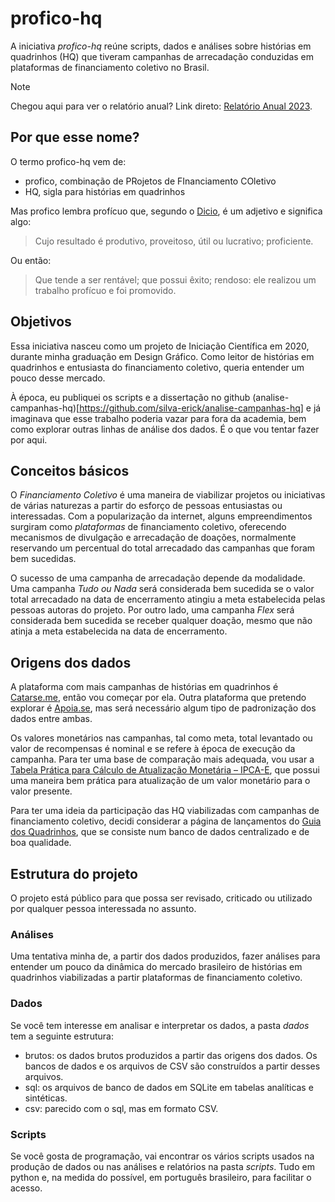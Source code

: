 # profico-hq

A iniciativa *profico-hq* reúne scripts, dados e análises sobre histórias em quadrinhos (HQ)
que tiveram campanhas de arrecadação conduzidas em plataformas de financiamento coletivo
no Brasil.

>[!NOTE]
>Chegou aqui para ver o relatório anual? Link direto: [Relatório Anual 2023](./analises/README.md).

## Por que esse nome?

O termo profico-hq vem de:
- profico, combinação de PRojetos de FInanciamento COletivo
- HQ, sigla para histórias em quadrinhos

Mas profico lembra profícuo que, segundo o [Dicio](https://www.dicio.com.br/proficuo/), 
é um adjetivo e significa algo:

> Cujo resultado é produtivo, proveitoso, útil ou lucrativo; proficiente.

Ou então:

> Que tende a ser rentável; que possui êxito; rendoso: ele realizou um trabalho profícuo e foi promovido.

## Objetivos

Essa iniciativa nasceu como um projeto de Iniciação Científica em 2020, durante
minha graduação em Design Gráfico. Como leitor de histórias em quadrinhos e entusiasta
do financiamento coletivo, queria entender um pouco desse mercado.

À época, eu publiquei os scripts e a dissertação no github
(analise-campanhas-hq)[https://github.com/silva-erick/analise-campanhas-hq] e já imaginava
que esse trabalho poderia vazar para fora da academia, bem como explorar outras linhas de
análise dos dados. É o que vou tentar fazer por aqui.

## Conceitos básicos

O _Financiamento Coletivo_ é uma maneira de viabilizar projetos ou iniciativas de várias naturezas
a partir do esforço de pessoas entusiastas ou interessadas. Com a popularização da internet,
alguns empreendimentos surgiram como _plataformas_ de financiamento coletivo, oferecendo
mecanismos de divulgação e arrecadação de doações, normalmente reservando um percentual
do total arrecadado das campanhas que foram bem sucedidas.

O sucesso de uma campanha de arrecadação depende da modalidade. Uma campanha _Tudo ou Nada_
será considerada bem sucedida se o valor total arrecadado na data de encerramento
atingiu a meta estabelecida pelas pessoas autoras do projeto. Por outro lado, uma campanha
_Flex_ será considerada bem sucedida se receber qualquer doação, mesmo que não atinja
a meta estabelecida na data de encerramento.

## Origens dos dados

A plataforma com mais campanhas de histórias em quadrinhos é [Catarse.me](https://www.catarse.me),
então vou começar por ela. Outra plataforma que pretendo explorar é [Apoia.se](https://www.apoia.se),
mas será necessário algum tipo de padronização dos dados entre ambas.

Os valores monetários nas campanhas, tal como meta, total levantado ou valor de recompensas
é nominal e se refere à época de execução da campanha. Para ter uma base de comparação mais adequada,
vou usar a [Tabela Prática para Cálculo de Atualização Monetária – IPCA-E](https://www.aasp.org.br/suporte-profissional/indices-economicos/indices-judiciais/tabela-pratica-para-calculo-de-atualizacao-monetaria-ipca-e/),
que possui uma maneira bem prática para atualização de um valor monetário para o valor presente.

Para ter uma ideia da participação das HQ viabilizadas com campanhas de financiamento coletivo,
decidi considerar a página de lançamentos do [Guia dos Quadrinhos](http://guiadosquadrinhos.com/),
que se consiste num banco de dados centralizado e de boa qualidade.

## Estrutura do projeto

O projeto está público para que possa ser revisado, criticado ou utilizado por qualquer
pessoa interessada no assunto.

### Análises

Uma tentativa minha de, a partir dos dados produzidos, fazer análises para entender um pouco
da dinâmica do mercado brasileiro de histórias em quadrinhos viabilizadas a partir plataformas
de financiamento coletivo.

### Dados

Se você tem interesse em analisar e interpretar os dados, a pasta _dados_ tem a seguinte estrutura:
- brutos: os dados brutos produzidos a partir das origens dos dados. Os bancos de dados e os arquivos
de CSV são construídos a partir desses arquivos.
- sql: os arquivos de banco de dados em SQLite em tabelas analíticas e sintéticas.
- csv: parecido com o sql, mas em formato CSV.

### Scripts

Se você gosta de programação, vai encontrar os vários scripts usados na produção de dados
ou nas análises e relatórios na pasta _scripts_. Tudo em python e, na medida do possível,
em português brasileiro, para facilitar o acesso.
